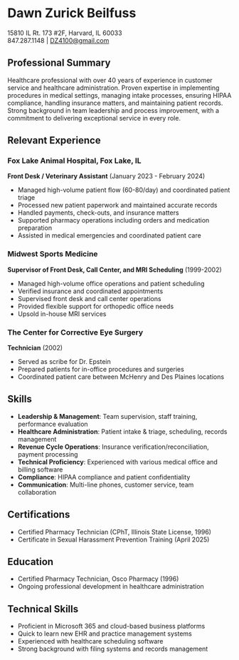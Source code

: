 # Dawn Zurick Beilfuss

15810 IL Rt. 173 #2F, Harvard, IL 60033  
847.287.1148 | DZ4100@gmail.com

## Professional Summary
Healthcare professional with over 40 years of experience in customer service and healthcare administration. Proven expertise in implementing procedures in medical settings, managing intake processes, ensuring HIPAA compliance, handling insurance matters, and maintaining patient records. Strong background in team leadership and process improvement, with a commitment to delivering exceptional service in every role.

## Relevant Experience

### Fox Lake Animal Hospital, Fox Lake, IL
**Front Desk / Veterinary Assistant** (January 2023 - February 2024)
- Managed high-volume patient flow (60-80/day) and coordinated patient triage
- Processed new patient paperwork and maintained accurate records
- Handled payments, check-outs, and insurance matters
- Supported pharmacy operations including orders and medication preparation
- Assisted in medical emergencies and coordinated patient care

### Midwest Sports Medicine
**Supervisor of Front Desk, Call Center, and MRI Scheduling** (1999-2002)
- Managed high-volume office operations and patient scheduling
- Verified insurance and coordinated appointments
- Supervised front desk and call center operations
- Provided flexible support for orthopedic office needs
- Upsold in-house MRI services

### The Center for Corrective Eye Surgery
**Technician** (2002)
- Served as scribe for Dr. Epstein
- Prepared patients for in-office procedures and surgeries
- Coordinated patient care between McHenry and Des Plaines locations

## Skills
- **Leadership & Management**: Team supervision, staff training, performance evaluation
- **Healthcare Administration**: Patient intake & triage, scheduling, records management
- **Revenue Cycle Operations**: Insurance verification/reconciliation, payment processing
- **Technical Proficiency**: Experienced with various medical office and billing software
- **Compliance**: HIPAA compliance and patient confidentiality
- **Communication**: Multi-line phones, customer service, team collaboration

## Certifications
- Certified Pharmacy Technician (CPhT, Illinois State License, 1996)
- Certificate in Sexual Harassment Prevention Training (April 2025)

## Education
- Certified Pharmacy Technician, Osco Pharmacy (1996)
- Ongoing professional development in healthcare administration

## Technical Skills
- Proficient in Microsoft 365 and cloud-based business platforms
- Quick to learn new EHR and practice management systems
- Experienced with healthcare scheduling software
- Strong background with filing systems and records management 